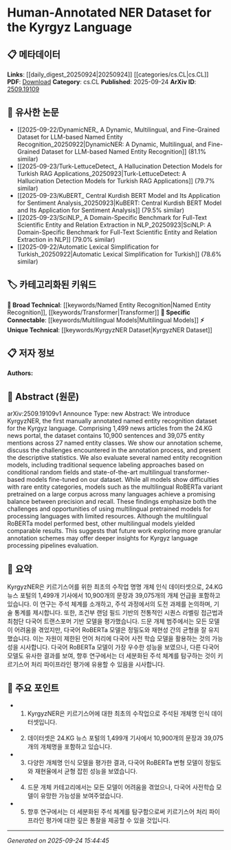<!-- KEYWORD_LINKING_METADATA:
{
  "processed_timestamp": "2025-09-24T15:44:45.675552",
  "vocabulary_version": "1.0",
  "selected_keywords": [
    "Named Entity Recognition",
    "Transformer",
    "KyrgyzNER Dataset",
    "Multilingual Models"
  ],
  "rejected_keywords": [],
  "similarity_scores": {
    "Named Entity Recognition": 0.85,
    "Transformer": 0.9,
    "KyrgyzNER Dataset": 0.78,
    "Multilingual Models": 0.82
  },
  "extraction_method": "AI_prompt_based",
  "budget_applied": true,
  "candidates_json": {
    "candidates": [
      {
        "surface": "Named Entity Recognition",
        "canonical": "Named Entity Recognition",
        "aliases": [
          "NER"
        ],
        "category": "broad_technical",
        "rationale": "A fundamental task in Natural Language Processing, crucial for linking language-specific datasets.",
        "novelty_score": 0.45,
        "connectivity_score": 0.88,
        "specificity_score": 0.7,
        "link_intent_score": 0.85
      },
      {
        "surface": "multilingual RoBERTa",
        "canonical": "Transformer",
        "aliases": [
          "mRoBERTa"
        ],
        "category": "broad_technical",
        "rationale": "A specific application of Transformer models, relevant for multilingual NLP tasks.",
        "novelty_score": 0.58,
        "connectivity_score": 0.92,
        "specificity_score": 0.8,
        "link_intent_score": 0.9
      },
      {
        "surface": "KyrgyzNER",
        "canonical": "KyrgyzNER Dataset",
        "aliases": [
          "Kyrgyz NER"
        ],
        "category": "unique_technical",
        "rationale": "A unique dataset for Kyrgyz language, essential for linking language-specific resources.",
        "novelty_score": 0.75,
        "connectivity_score": 0.65,
        "specificity_score": 0.85,
        "link_intent_score": 0.78
      },
      {
        "surface": "multilingual pretrained models",
        "canonical": "Multilingual Models",
        "aliases": [
          "multilingual NLP models"
        ],
        "category": "specific_connectable",
        "rationale": "Highlights the use of models trained on multiple languages, important for cross-lingual NLP research.",
        "novelty_score": 0.5,
        "connectivity_score": 0.87,
        "specificity_score": 0.75,
        "link_intent_score": 0.82
      }
    ],
    "ban_list_suggestions": [
      "dataset",
      "model",
      "language"
    ]
  },
  "decisions": [
    {
      "candidate_surface": "Named Entity Recognition",
      "resolved_canonical": "Named Entity Recognition",
      "decision": "linked",
      "scores": {
        "novelty": 0.45,
        "connectivity": 0.88,
        "specificity": 0.7,
        "link_intent": 0.85
      }
    },
    {
      "candidate_surface": "multilingual RoBERTa",
      "resolved_canonical": "Transformer",
      "decision": "linked",
      "scores": {
        "novelty": 0.58,
        "connectivity": 0.92,
        "specificity": 0.8,
        "link_intent": 0.9
      }
    },
    {
      "candidate_surface": "KyrgyzNER",
      "resolved_canonical": "KyrgyzNER Dataset",
      "decision": "linked",
      "scores": {
        "novelty": 0.75,
        "connectivity": 0.65,
        "specificity": 0.85,
        "link_intent": 0.78
      }
    },
    {
      "candidate_surface": "multilingual pretrained models",
      "resolved_canonical": "Multilingual Models",
      "decision": "linked",
      "scores": {
        "novelty": 0.5,
        "connectivity": 0.87,
        "specificity": 0.75,
        "link_intent": 0.82
      }
    }
  ]
}
-->

# Human-Annotated NER Dataset for the Kyrgyz Language

## 📋 메타데이터

**Links**: [[daily_digest_20250924|20250924]] [[categories/cs.CL|cs.CL]]
**PDF**: [Download](https://arxiv.org/pdf/2509.19109.pdf)
**Category**: cs.CL
**Published**: 2025-09-24
**ArXiv ID**: [2509.19109](https://arxiv.org/abs/2509.19109)

## 🔗 유사한 논문
- [[2025-09-22/DynamicNER_ A Dynamic, Multilingual, and Fine-Grained Dataset for LLM-based Named Entity Recognition_20250922|DynamicNER: A Dynamic, Multilingual, and Fine-Grained Dataset for LLM-based Named Entity Recognition]] (81.1% similar)
- [[2025-09-23/Turk-LettuceDetect_ A Hallucination Detection Models for Turkish RAG Applications_20250923|Turk-LettuceDetect: A Hallucination Detection Models for Turkish RAG Applications]] (79.7% similar)
- [[2025-09-23/KuBERT_ Central Kurdish BERT Model and Its Application for Sentiment Analysis_20250923|KuBERT: Central Kurdish BERT Model and Its Application for Sentiment Analysis]] (79.5% similar)
- [[2025-09-23/SciNLP_ A Domain-Specific Benchmark for Full-Text Scientific Entity and Relation Extraction in NLP_20250923|SciNLP: A Domain-Specific Benchmark for Full-Text Scientific Entity and Relation Extraction in NLP]] (79.0% similar)
- [[2025-09-22/Automatic Lexical Simplification for Turkish_20250922|Automatic Lexical Simplification for Turkish]] (78.6% similar)

## 🏷️ 카테고리화된 키워드
**🧠 Broad Technical**: [[keywords/Named Entity Recognition|Named Entity Recognition]], [[keywords/Transformer|Transformer]]
**🔗 Specific Connectable**: [[keywords/Multilingual Models|Multilingual Models]]
**⚡ Unique Technical**: [[keywords/KyrgyzNER Dataset|KyrgyzNER Dataset]]

## 📋 저자 정보

**Authors:** 

## 📄 Abstract (원문)

arXiv:2509.19109v1 Announce Type: new 
Abstract: We introduce KyrgyzNER, the first manually annotated named entity recognition dataset for the Kyrgyz language. Comprising 1,499 news articles from the 24.KG news portal, the dataset contains 10,900 sentences and 39,075 entity mentions across 27 named entity classes. We show our annotation scheme, discuss the challenges encountered in the annotation process, and present the descriptive statistics. We also evaluate several named entity recognition models, including traditional sequence labeling approaches based on conditional random fields and state-of-the-art multilingual transformer-based models fine-tuned on our dataset. While all models show difficulties with rare entity categories, models such as the multilingual RoBERTa variant pretrained on a large corpus across many languages achieve a promising balance between precision and recall. These findings emphasize both the challenges and opportunities of using multilingual pretrained models for processing languages with limited resources. Although the multilingual RoBERTa model performed best, other multilingual models yielded comparable results. This suggests that future work exploring more granular annotation schemes may offer deeper insights for Kyrgyz language processing pipelines evaluation.

## 📝 요약

KyrgyzNER은 키르기스어를 위한 최초의 수작업 명명 개체 인식 데이터셋으로, 24.KG 뉴스 포털의 1,499개 기사에서 10,900개의 문장과 39,075개의 개체 언급을 포함하고 있습니다. 이 연구는 주석 체계를 소개하고, 주석 과정에서의 도전 과제를 논의하며, 기술 통계를 제시합니다. 또한, 조건부 랜덤 필드 기반의 전통적인 시퀀스 라벨링 접근법과 최첨단 다국어 트랜스포머 기반 모델을 평가했습니다. 드문 개체 범주에서는 모든 모델이 어려움을 겪었지만, 다국어 RoBERTa 모델은 정밀도와 재현성 간의 균형을 잘 유지했습니다. 이는 자원이 제한된 언어 처리에 다국어 사전 학습 모델을 활용하는 것의 가능성을 시사합니다. 다국어 RoBERTa 모델이 가장 우수한 성능을 보였으나, 다른 다국어 모델도 유사한 결과를 보여, 향후 연구에서는 더 세분화된 주석 체계를 탐구하는 것이 키르기스어 처리 파이프라인 평가에 유용할 수 있음을 시사합니다.

## 🎯 주요 포인트

- 1. KyrgyzNER은 키르기스어에 대한 최초의 수작업으로 주석된 개체명 인식 데이터셋입니다.
- 2. 데이터셋은 24.KG 뉴스 포털의 1,499개 기사에서 10,900개의 문장과 39,075개의 개체명을 포함하고 있습니다.
- 3. 다양한 개체명 인식 모델을 평가한 결과, 다국어 RoBERTa 변형 모델이 정밀도와 재현율에서 균형 잡힌 성능을 보였습니다.
- 4. 드문 개체 카테고리에서는 모든 모델이 어려움을 겪었으나, 다국어 사전학습 모델이 유망한 가능성을 보여주었습니다.
- 5. 향후 연구에서는 더 세분화된 주석 체계를 탐구함으로써 키르기스어 처리 파이프라인 평가에 대한 깊은 통찰을 제공할 수 있을 것입니다.


---

*Generated on 2025-09-24 15:44:45*
